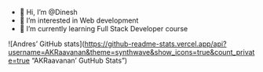 - 👋 Hi, I’m @Dinesh
- 👀 I’m interested in Web development
- 🌱 I’m currently learning Full Stack Developer course

<!---
AKRaavanan/AKRaavanan is a ✨ special ✨ repository because its `README.md` (this file) appears on your GitHub profile.
You can click the Preview link to take a look at your changes.
--->

![Andres’ GitHub stats](https://github-readme-stats.vercel.app/api?username=AKRaavanan&theme=synthwave&show_icons=true&count_private=true “AKRaavanan’ GutHub Stats”)

